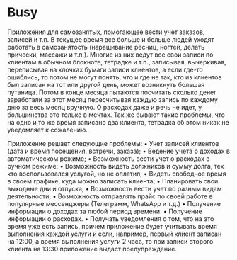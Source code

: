# Busy

Приложения для самозанятых, помогающее вести учет заказов, записей и т.п. 
В текущее время все больше и больше людей уходят работать в самозанятость (наращивание ресниц, ногтей, делать прически, массажи и т.п.). 
Многие из них ведут все свои записи по клиентам в обычном блокноте, тетрадке и т.п., записывая, вычеркивая, переписывая на клочках бумаги записи клиентов, 
а если где-то ошиблись, то потом не могут понять, что и где не так, кто из клиентов был записан на тот или другой день, может возникнуть большая путаница. 
Потом в конце месяца пытаются посчитать сколько денег заработали за этот месяц пересчитывая каждую запись по каждому дню за весь месяц вручную. 
О расходах даже и речь не идет, у большинства это только в мечтах. 
Так же бывают такие проблемы, что на одно и то же время записано два клиента, тетрадка об этом никак не уведомляет к сожалению.

Приложение решает следующие проблемы:
•	Учет записей клиентов (дата и время посещения, встречи, заказа);
•	Ведение учета о доходах в автоматическом режиме;
•	Возможность вести учет о расходах в ручном режиме;
•	Возможность видеть должников и сумму долга, тех кто воспользовался услугой, но не оплатил;
•	Видеть свободное время в своем графике, куда можно записать клиента;
•	Планировать свои выходные дни и отпуска;
•	Возможность вести учет по разным видам деятельности;
•	Возможность отправлять прайс по своей работе в популярные мессенджеры (Телеграмм, WhatsApp и т.д.)
•	Получение информации о доходах за любой период времени.
•	Получение информации о расходах.
•	Получать уведомления о том, что на это время уже есть запись, причем приложение будет учитывать время выполнения каждой услуги и если, 
  например, первый клиент записан на 12:00, а время выполнения услуги 2 часа, то при записи второго клиента на 13:30 приложение выдаст предупреждение.

